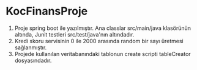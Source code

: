 # KocFinansProje


 1) Proje spring boot ile yazılmıştır. Ana classlar src/main/java klasörünün altında, Junit testleri src/test/java'nın altındadır.<br/>
 2) Kredi skoru servisinin 0 ile 2000 arasında random bir sayı üretmesi sağlanmıştır.<br/>
 3) Projede kullanılan veritabanındaki tablonun create scripti tableCreator dosyasındadır.<br/>
